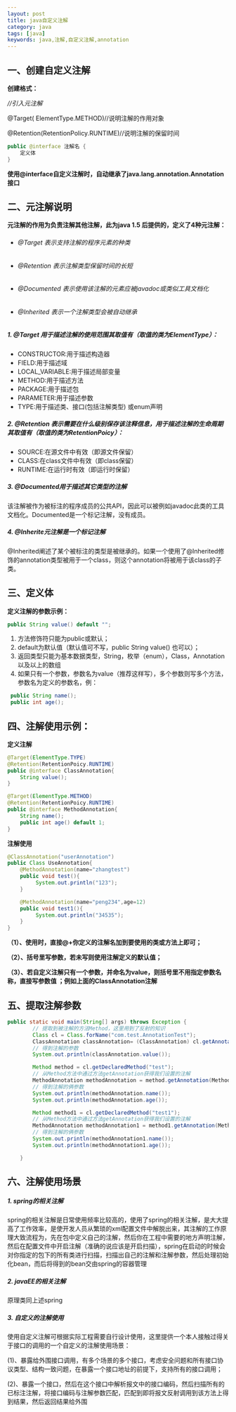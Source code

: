 ```yaml
---
layout: post
title: java自定义注解
category: java
tags: [java]
keywords: java,注解,自定义注解,annotation
---
```

## 一、创建自定义注解

**创建格式：**

*//引入元注解*

@Target( ElementType.METHOD)//说明注解的作用对象

@Retention(RetentionPolicy.RUNTIME)//说明注解的保留时间
```java
public @interface 注解名 {
    定义体
}
```

**使用@interface自定义注解时，自动继承了java.lang.annotation.Annotation接口**

## 二、元注解说明
**元注解的作用为负责注解其他注解，此为java 1.5 后提供的，定义了4种元注解：**

- ###### @Target                  表示支持注解的程序元素的种类
- ###### @Retention             表示注解类型保留时间的长短
- ###### @Documented        表示使用该注解的元素应被javadoc或类似工具文档化
- ###### @Inherited               表示一个注解类型会被自动继承

##### 1. @Target 用于描述注解的使用范围其取值有（取值的类为ElementType）：

- CONSTRUCTOR:用于描述构造器
- FIELD:用于描述域
- LOCAL_VARIABLE:用于描述局部变量
- METHOD:用于描述方法
- PACKAGE:用于描述包
- PARAMETER:用于描述参数
- TYPE:用于描述类、接口(包括注解类型) 或enum声明

##### 2. @Retention 表示需要在什么级别保存该注释信息，用于描述注解的生命周期其取值有（取值的类为RetentionPoicy）：
- SOURCE:在源文件中有效（即源文件保留）
- CLASS:在class文件中有效（即class保留）
- RUNTIME:在运行时有效（即运行时保留）
    
##### 3. @Documented用于描述其它类型的注解
该注解被作为被标注的程序成员的公共API，因此可以被例如javadoc此类的工具文档化。Documented是一个标记注解，没有成员。
##### 4. @Inherite元注解是一个标记注解
@Inherited阐述了某个被标注的类型是被继承的。如果一个使用了@Inherited修饰的annotation类型被用于一个class，则这个annotation将被用于该class的子类。

## 三、定义体
**定义注解的参数示例：**

```java
public String value() default "";
```

1. 方法修饰符只能为public或默认；
2. default为默认值（默认值可不写，public String value() 也可以）；
3. 返回类型只能为基本数据类型，String，枚举（enum），Class，Annotation 以及以上的数组
4. 如果只有一个参数，参数名为value（推荐这样写），多个参数则写多个方法，参数名为定义的参数名，例：
```java
 public String name();
 public int age();
```

## 四、注解使用示例：
**定义注解**
```java
@Target(ElementType.TYPE)
@Retention(RetentionPoicy.RUNTIME)
public @interface ClassAnnotation{
    String value();
}
```
```java
@Target(ElementType.METHOD)
@Retention(RetentionPoicy.RUNTIME)
public @interface MethodAnnotation{
    String name();
    public int age() default 1;
}
```
**注解使用**
```java
@ClassAnnotation("userAnnotation")
public Class UseAnnotation{
    @MethodAnnotation(name="zhangtest")
    public void test(){
         System.out.println("123");
    }

    @MethodAnnotation(name="peng234",age=12)
    public void test1(){
         System.out.println("34535");
    }
}
```
**（1）、使用时，直接@+你定义的注解名加到要使用的类或方法上即可；**

**（2）、括号里写参数，若未写则使用注解定义的默认值；**

**（3）、若自定义注解只有一个参数，并命名为value，则括号里不用指定参数名称，直接写参数值 ；例如上面的ClassAnnotation注解**

## 五、提取注解参数
```java
public static void main(String[] args) throws Exception {  
        // 提取到被注解的方法Method，这里用到了反射的知识  
		Class cl = Class.forName("com.test.AnnotationTest");
		ClassAnnotation classAnnotation= (ClassAnnotation) cl.getAnnotation(ClassAnnotation.class); 
		// 得到注解的参数  
        System.out.println(classAnnotation.value());  

        Method method = cl.getDeclaredMethod("test");  
        // 从Method方法中通过方法getAnnotation获得我们设置的注解  
        MethodAnnotation methodAnnotation = method.getAnnotation(MethodAnnotation.class); 
        // 得到注解的俩参数  
        System.out.println(methodAnnotation.name());  
        System.out.println(methodAnnotation.age());  

        Method method1 = cl.getDeclaredMethod("test1");  
        // 从Method方法中通过方法getAnnotation获得我们设置的注解  
        MethodAnnotation methodAnnotation1 = method1.getAnnotation(MethodAnnotation.class); 
        // 得到注解的俩参数  
        System.out.println(methodAnnotation1.name());  
        System.out.println(methodAnnotation1.age());  

    }  
```

## 六、注解使用场景
##### 1.  spring的相关注解
spring的相关注解是日常使用频率比较高的，使用了spring的相关注解，是大大提高了工作效率，是使开发人员从繁琐的xml配置文件中解脱出来，其注解的工作原理大致流程为，先在包中定义自己的注解，然后你在工程中需要的地方声明注解，然后在配置文件中开启注解（准确的说应该是开启扫描），spring在启动的时候会对你指定的包下的所有类进行扫描，扫描出自己的注解和注解参数，然后处理初始化bean，而后将得到的bean交由spring的容器管理
##### 2. javaEE的相关注解
原理类同上述spring
##### 3. 自定义的注解使用
使用自定义注解可根据实际工程需要自行设计使用，这里提供一个本人接触过得关于接口的调用的一个自定义的注解使用场景：

(1)、暴露给外围接口调用，有多个场景的多个接口，考虑安全问题和所有接口协议类型、结构一致问题，在暴露一个接口地址的前提下，支持所有的接口调用；

(2)、暴露一个接口，然后在这个接口中解析报文中的接口编码，然后扫描所有的已标注注解，将接口编码与注解参数匹配，匹配到即将报文反射调用到该方法上得到结果，然后返回结果给外围